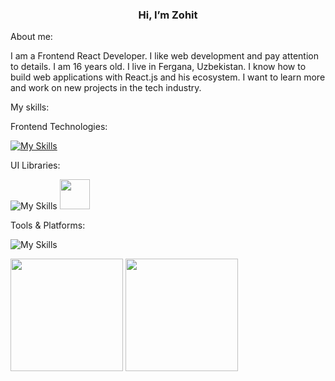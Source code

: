  <h3 align="center"> Hi, I’m Zohit</h3> 
 <p>About me:</p>
 <p>
  I am a Frontend React Developer. I like web development and pay attention to details. I am 16 years old. I live in Fergana, Uzbekistan. I know how to build web applications with React.js and his ecosystem. I want to learn more and work on new projects in the tech industry.
 </p>
 <p>My skills:</p>
 <p>Frontend Technologies:</p>
 
  [![My Skills](https://skillicons.dev/icons?i=html,css,sass,js,react,nextjs,ts)](https://skillicons.dev)
 <p>UI Libraries:</p>
 
![My Skills](https://go-skill-icons.vercel.app/api/icons?i=tailwind,materialui)
<img width="48" src="https://cdn.jsdelivr.net/gh/devicons/devicon@latest/icons/antdesign/antdesign-original.svg" />
     
 <p>Tools & Platforms:</p>

![My Skills](https://go-skill-icons.vercel.app/api/icons?i=git,github,redux)
<div>
<img align="center" src="http://github-profile-summary-cards.vercel.app/api/cards/most-commit-language?username=Crazy0717&theme=2077" height="180em" />
<img align="center" src="http://github-profile-summary-cards.vercel.app/api/cards/repos-per-language?username=Crazy0717&theme=2077" height="180em" />
</div>
 
 <!--👀 I’m interested in ...
- 🌱 I’m currently learning ...
- 💞️ I’m looking to collaborate on ...
- 📫 How to reach me ... --->

<!---
Crazy0717/Crazy0717 is a ✨ special ✨ repository because its `README.md` (this file) appears on your GitHub profile.
You can click the Preview link to take a look at your changes.
--->
